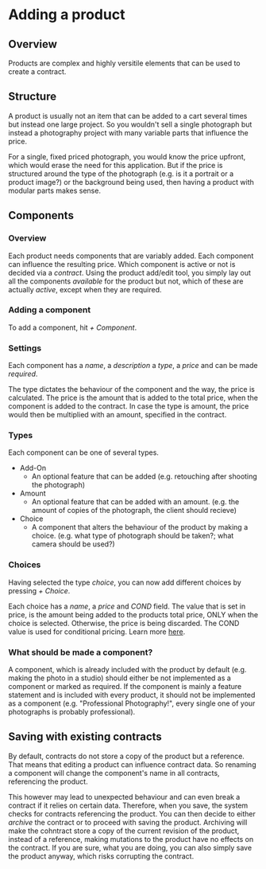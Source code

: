 # Adding a product
## Overview
Products are complex and highly versitile elements that can be used to create a contract.
## Structure
A product is usually not an item that can be added to a cart several times but instead one large project. So you wouldn't sell a single photograph but instead a photography project with many variable parts that influence the price. 

For a single, fixed priced photograph, you would know the price upfront, which would erase the need for this application. But if the price is structured around the type of the photograph (e.g. is it a portrait or a product image?) or the background being used, then having a product with modular parts makes sense. 

## Components
### Overview
Each product needs components that are variably added.
Each component can influence the resulting price. Which component is active or not is decided via a *contract*. Using the product add/edit tool, you simply lay out all the components *available* for the product but not, which of these are actually *active*, except when they are required.

### Adding a component
To add a component, hit *+ Component*. 

### Settings
Each component has a *name*, a *description* a *type*, a *price* and can be made *required*.

The type dictates the behaviour of the component and the way, the price is calculated.
The price is the amount that is added to the total price, when the component is added to the contract. In case the type is amount, the price would then be multiplied with an amount, specified in the contract.

### Types
Each component can be one of several types.
* Add-On
  * An optional feature that can be added (e.g. retouching after shooting the photograph)
* Amount
  * An optional feature that can be added with an amount. (e.g. the amount of copies of the photograph, the client should recieve)
* Choice
  * A component that alters the behaviour of the product by making a choice. (e.g. what type of photograph should be taken?; what camera should be used?)

### Choices
Having selected the type *choice*, you can now add different choices by pressing *+ Choice*. 

Each choice has a *name*, a *price* and *COND* field. The value that is set in price, is the amount being added to the products total price, ONLY when the choice is selected. Otherwise, the price is being discarded. The COND value is used for conditional pricing. Learn more [here](/docs/conditional_pricing).


### What should be made a component?
A component, which is already included with the product by default (e.g. making the photo in a studio) should either be not implemented as a component or marked as required. If the component is mainly a feature statement and is included with every product, it should not be implemented as a component (e.g. "Professional Photography!", every single one of your photographs is probably professional).

## Saving with existing contracts
By default, contracts do not store a copy of the product but a reference. That means that editing a product can influence contract data. So renaming a component will change the component's name in all contracts, referencing the product. 

This however may lead to unexpected behaviour and can even break a contract if it relies on certain data. Therefore, when you save, the system checks for contracts referencing the product. You can then decide to either *archive* the contract or to proceed with saving the product. Archiving will make the cohntract store a copy of the current revision of the product, instead of a reference, making mutations to the product have no effects on the contract. If you are sure, what you are doing, you can also simply save the product anyway, which risks corrupting the contract.
